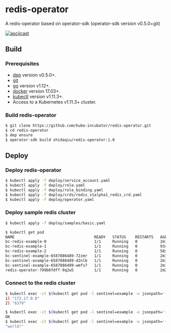# redis-operator
A redis-operator based on operator-sdk (operator-sdk version v0.5.0+git)

[![asciicast](https://asciinema.org/a/yStFhgzs51E19zOHzOIOQSMUj.svg)](https://asciinema.org/a/yStFhgzs51E19zOHzOIOQSMUj)

## Build

### Prerequisites

- [dep][dep_tool] version v0.5.0+.
- [git][git_tool]
- [go][go_tool] version v1.12+.
- [docker][docker_tool] version 17.03+.
- [kubectl][kubectl_tool] version v1.11.3+.
- Access to a Kubernetes v1.11.3+ cluster.

### Build redis-operator

```sh
$ git clone https://github.com/kube-incubator/redis-operator.git
$ cd redis-operator
$ dep ensure
$ operator-sdk build shidaqiu/redis-operator:1.0
```
## Deploy

### Deploy redis-operator

```sh
$ kubectl apply -f deploy/service_account.yaml
$ kubectl apply -f deploy/role.yaml
$ kubectl apply -f deploy/role_binding.yaml
$ kubectl apply -f deploy/crds/redis_v1alpha1_redis_crd.yaml
$ kubectl apply -f deploy/operator.yaml
```

### Deploy sample redis cluster

```sh
$ kubectl apply -f deploy/samples/basic.yaml
```

```sh
$ kubectl get pod
NAME                                   READY   STATUS    RESTARTS   AGE
bc-redis-example-0                     1/1     Running   0          2m15s
bc-redis-example-1                     1/1     Running   0          93s
bc-redis-example-2                     1/1     Running   0          58s
bc-sentinel-example-6587886489-72zmr   1/1     Running   0          2m16s
bc-sentinel-example-6587886489-d2nlb   1/1     Running   0          2m16s
bc-sentinel-example-6587886489-wmfs7   1/1     Running   0          2m16s
redis-operator-799b6fdff-9q2w5         1/1     Running   0          2m27s
```

### Connect to the redis cluster

```sh
$ kubectl exec -it $(kubectl get pod -l sentinel=example -o jsonpath='{.items[0].metadata.name}') -- redis-cli -p 26379 SENTINEL get-master-addr-by-name master
1) "172.17.0.8"
2) "6379"
```

```sh
$ kubectl exec -it $(kubectl get pod -l sentinel=example -o jsonpath='{.items[0].metadata.name}') -- redis-cli -h 172.17.0.8 -p 6379 SET hello world!
OK
$ kubectl exec -it $(kubectl get pod -l sentinel=example -o jsonpath='{.items[0].metadata.name}') -- redis-cli -h 172.17.0.8 -p 6379 GET hello
"world!"
```

[dep_tool]:https://golang.github.io/dep/docs/installation.html
[git_tool]:https://git-scm.com/downloads
[go_tool]:https://golang.org/dl/
[docker_tool]:https://docs.docker.com/install/
[kubectl_tool]:https://kubernetes.io/docs/tasks/tools/install-kubectl/